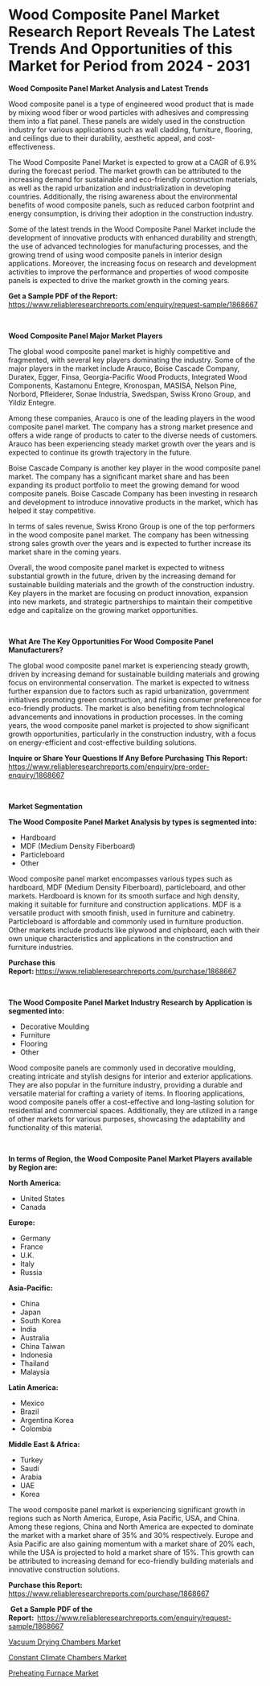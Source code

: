 <p><h1>Wood Composite Panel Market Research Report Reveals The Latest Trends And Opportunities of this Market for Period from 2024 - 2031</h1></p><p><strong>Wood Composite Panel Market Analysis and Latest Trends</strong></p>
<p><p>Wood composite panel is a type of engineered wood product that is made by mixing wood fiber or wood particles with adhesives and compressing them into a flat panel. These panels are widely used in the construction industry for various applications such as wall cladding, furniture, flooring, and ceilings due to their durability, aesthetic appeal, and cost-effectiveness.</p><p>The Wood Composite Panel Market is expected to grow at a CAGR of 6.9% during the forecast period. The market growth can be attributed to the increasing demand for sustainable and eco-friendly construction materials, as well as the rapid urbanization and industrialization in developing countries. Additionally, the rising awareness about the environmental benefits of wood composite panels, such as reduced carbon footprint and energy consumption, is driving their adoption in the construction industry.</p><p>Some of the latest trends in the Wood Composite Panel Market include the development of innovative products with enhanced durability and strength, the use of advanced technologies for manufacturing processes, and the growing trend of using wood composite panels in interior design applications. Moreover, the increasing focus on research and development activities to improve the performance and properties of wood composite panels is expected to drive the market growth in the coming years.</p></p>
<p><strong>Get a Sample PDF of the Report:&nbsp;</strong> <a href="https://www.reliableresearchreports.com/enquiry/request-sample/1868667">https://www.reliableresearchreports.com/enquiry/request-sample/1868667</a></p>
<p>&nbsp;</p>
<p><strong>Wood Composite Panel Major Market Players</strong></p>
<p><p>The global wood composite panel market is highly competitive and fragmented, with several key players dominating the industry. Some of the major players in the market include Arauco, Boise Cascade Company, Duratex, Egger, Finsa, Georgia-Pacific Wood Products, Integrated Wood Components, Kastamonu Entegre, Kronospan, MASISA, Nelson Pine, Norbord, Pfleiderer, Sonae Industria, Swedspan, Swiss Krono Group, and Yildiz Entegre.</p><p>Among these companies, Arauco is one of the leading players in the wood composite panel market. The company has a strong market presence and offers a wide range of products to cater to the diverse needs of customers. Arauco has been experiencing steady market growth over the years and is expected to continue its growth trajectory in the future.</p><p>Boise Cascade Company is another key player in the wood composite panel market. The company has a significant market share and has been expanding its product portfolio to meet the growing demand for wood composite panels. Boise Cascade Company has been investing in research and development to introduce innovative products in the market, which has helped it stay competitive.</p><p>In terms of sales revenue, Swiss Krono Group is one of the top performers in the wood composite panel market. The company has been witnessing strong sales growth over the years and is expected to further increase its market share in the coming years.</p><p>Overall, the wood composite panel market is expected to witness substantial growth in the future, driven by the increasing demand for sustainable building materials and the growth of the construction industry. Key players in the market are focusing on product innovation, expansion into new markets, and strategic partnerships to maintain their competitive edge and capitalize on the growing market opportunities.</p></p>
<p>&nbsp;</p>
<p><strong>What Are The Key Opportunities For Wood Composite Panel Manufacturers?</strong></p>
<p><p>The global wood composite panel market is experiencing steady growth, driven by increasing demand for sustainable building materials and growing focus on environmental conservation. The market is expected to witness further expansion due to factors such as rapid urbanization, government initiatives promoting green construction, and rising consumer preference for eco-friendly products. The market is also benefiting from technological advancements and innovations in production processes. In the coming years, the wood composite panel market is projected to show significant growth opportunities, particularly in the construction industry, with a focus on energy-efficient and cost-effective building solutions.</p></p>
<p><strong>Inquire or Share Your Questions If Any Before Purchasing This Report:</strong> <a href="https://www.reliableresearchreports.com/enquiry/pre-order-enquiry/1868667">https://www.reliableresearchreports.com/enquiry/pre-order-enquiry/1868667</a></p>
<p>&nbsp;</p>
<p><strong>Market Segmentation</strong></p>
<p><strong>The Wood Composite Panel Market Analysis by types is segmented into:</strong></p>
<p><ul><li>Hardboard</li><li>MDF (Medium Density Fiberboard)</li><li>Particleboard</li><li>Other</li></ul></p>
<p><p>Wood composite panel market encompasses various types such as hardboard, MDF (Medium Density Fiberboard), particleboard, and other markets. Hardboard is known for its smooth surface and high density, making it suitable for furniture and construction applications. MDF is a versatile product with smooth finish, used in furniture and cabinetry. Particleboard is affordable and commonly used in furniture production. Other markets include products like plywood and chipboard, each with their own unique characteristics and applications in the construction and furniture industries.</p></p>
<p><strong>Purchase this Report:&nbsp;</strong><a href="https://www.reliableresearchreports.com/purchase/1868667">https://www.reliableresearchreports.com/purchase/1868667</a></p>
<p>&nbsp;</p>
<p><strong>The Wood Composite Panel Market Industry Research by Application is segmented into:</strong></p>
<p><ul><li>Decorative Moulding</li><li>Furniture</li><li>Flooring</li><li>Other</li></ul></p>
<p><p>Wood composite panels are commonly used in decorative moulding, creating intricate and stylish designs for interior and exterior applications. They are also popular in the furniture industry, providing a durable and versatile material for crafting a variety of items. In flooring applications, wood composite panels offer a cost-effective and long-lasting solution for residential and commercial spaces. Additionally, they are utilized in a range of other markets for various purposes, showcasing the adaptability and functionality of this material.</p></p>
<p>&nbsp;</p>
<p><strong>In terms of Region, the Wood Composite Panel Market Players available by Region are:</strong></p>
<p>
    <p> <strong> North America: </strong>
        <ul>
            <li>United States</li>
            <li>Canada</li>
        </ul>
        </p> 
    <p> <strong> Europe: </strong>
        <ul>
            <li>Germany</li>
            <li>France</li>
            <li>U.K.</li>
            <li>Italy</li>
            <li>Russia</li>
        </ul>
        </p> 
    <p> <strong> Asia-Pacific: </strong>
        <ul>
            <li>China</li>
            <li>Japan</li>
            <li>South Korea</li>
            <li>India</li>
            <li>Australia</li>
            <li>China Taiwan</li>
            <li>Indonesia</li>
            <li>Thailand</li>
            <li>Malaysia</li>
        </ul>
        </p> 
    <p> <strong> Latin America: </strong>
        <ul>
            <li>Mexico</li>
            <li>Brazil</li>
            <li>Argentina Korea</li>
            <li>Colombia</li>
        </ul>
        </p> 
    <p> <strong> Middle East & Africa: </strong>
        <ul>
            <li>Turkey</li>
            <li>Saudi</li>
            <li>Arabia</li>
            <li>UAE</li>
            <li>Korea</li>
        </ul>
    </p>
    </p>
<p><p>The wood composite panel market is experiencing significant growth in regions such as North America, Europe, Asia Pacific, USA, and China. Among these regions, China and North America are expected to dominate the market with a market share of 35% and 30% respectively. Europe and Asia Pacific are also gaining momentum with a market share of 20% each, while the USA is projected to hold a market share of 15%. This growth can be attributed to increasing demand for eco-friendly building materials and innovative construction solutions.</p></p>
<p><strong>Purchase this Report: </strong><a href="https://www.reliableresearchreports.com/purchase/1868667">https://www.reliableresearchreports.com/purchase/1868667</a></p>
<p>&nbsp;<strong>Get a Sample PDF of the Report:&nbsp;&nbsp;</strong><a href="https://www.reliableresearchreports.com/enquiry/request-sample/1868667">https://www.reliableresearchreports.com/enquiry/request-sample/1868667</a></p>
<p><strong></strong></p>
<p><p><a href="https://view.publitas.com/reportprime-1/vacuum-drying-chambers-market-offers-provide-insightful-data-for-the-time-period-from-2023-to-2030-and-also-provide-analysis-based-on-application-type-and-region/">Vacuum Drying Chambers Market</a></p><p><a href="https://view.publitas.com/reportprime-1/constant-climate-chambers-market-share-market-new-trends-analysis-report-by-type-by-application-by-end-use-by-region-and-segment-forecasts-2023-2030/">Constant Climate Chambers Market</a></p><p><a href="https://view.publitas.com/reportprime-1/preheating-furnace-market-size-reflecting-a-forecast-till-2030-market-by-type-by-application-and-by-geography/">Preheating Furnace Market</a></p></p>